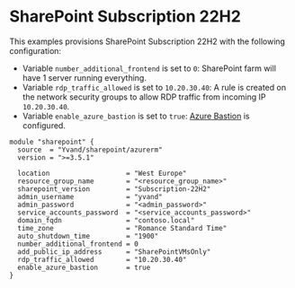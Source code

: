 # SharePoint Subscription 22H2

This examples provisions SharePoint Subscription 22H2 with the following configuration:

- Variable `number_additional_frontend` is set to `0`: SharePoint farm will have 1 server running everything.
- Variable `rdp_traffic_allowed` is set to `10.20.30.40`: A rule is created on the network security groups to allow RDP traffic from incoming IP `10.20.30.40`.
- Variable `enable_azure_bastion` is set to `true`: [Azure Bastion](https://learn.microsoft.com/azure/bastion/bastion-overview) is configured.


```hcl
module "sharepoint" {
  source  = "Yvand/sharepoint/azurerm"
  version = ">=3.5.1"

  location                   = "West Europe"
  resource_group_name        = "<resource_group_name>"
  sharepoint_version         = "Subscription-22H2"
  admin_username             = "yvand"
  admin_password             = "<admin_password>"
  service_accounts_password  = "<service_accounts_password>"
  domain_fqdn                = "contoso.local"
  time_zone                  = "Romance Standard Time"
  auto_shutdown_time         = "1900"
  number_additional_frontend = 0
  add_public_ip_address      = "SharePointVMsOnly"
  rdp_traffic_allowed        = "10.20.30.40"
  enable_azure_bastion       = true
}
```
